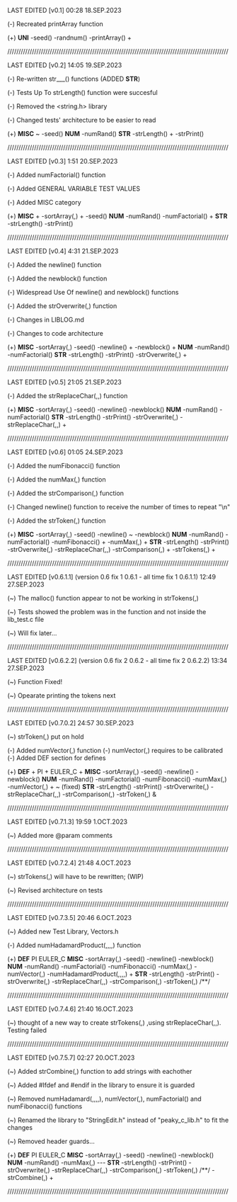 LAST EDITED [v0.1]
00:28 18.SEP.2023

(-) Recreated printArray function

(+)
    __UNI__
    -seed()
    -randnum()
    -printArray() +

///////////////////////////////////////////////////////////////////////////////////////////////////

LAST EDITED [v0.2]
14:05 19.SEP.2023

(-) Re-written str___() functions (ADDED __STR__)

(-) Tests Up To strLength() function were succesful

(-) Removed the <string.h> library

(-) Changed tests' architecture to be easier to read

(+)
    __MISC__ ~
    -seed()
    __NUM__
    -numRand()
    __STR__
    -strLength() +
    -strPrint()

///////////////////////////////////////////////////////////////////////////////////////////////////

LAST EDITED [v0.3]
1:51 20.SEP.2023

(-) Added numFactorial() function

(-) Added GENERAL VARIABLE TEST VALUES

(-) Added MISC category

(+)
    __MISC__ +
    -sortArray(,) +
    -seed() 
    __NUM__
    -numRand()
    -numFactorial() +
    __STR__
    -strLength()
    -strPrint()
    
///////////////////////////////////////////////////////////////////////////////////////////////////

LAST EDITED [v0.4]
4:31 21.SEP.2023

(-) Added the newline() function

(-) Added the newblock() function

(-) Widespread Use Of newline() and newblock() functions

(-) Added the strOverwrite(,) function

(-) Changes in LIBLOG.md

(-) Changes to code architecture

(+)
    __MISC__
    -sortArray(,)
    -seed()
    -newline() +
    -newblock() +
    __NUM__
    -numRand()
    -numFactorial()
    __STR__
    -strLength() 
    -strPrint()
    -strOverwrite(,) +

///////////////////////////////////////////////////////////////////////////////////////////////////

LAST EDITED [v0.5]
21:05 21.SEP.2023

(-) Added the strReplaceChar(,,) function

(+)
    __MISC__
    -sortArray(,)
    -seed()
    -newline() 
    -newblock() 
    __NUM__
    -numRand()
    -numFactorial()
    __STR__
    -strLength() 
    -strPrint()
    -strOverwrite(,) 
    -strReplaceChar(,,) +

///////////////////////////////////////////////////////////////////////////////////////////////////

LAST EDITED [v0.6]
01:05 24.SEP.2023

(-) Added the numFibonacci() function

(-) Added the numMax(,) function

(-) Added the strComparison(,) function

(-) Changed newline() function to receive the number of times to repeat "\n"

(-) Added the strToken(,) function

(+)
    __MISC__
    -sortArray(,)
    -seed()
    -newline() ~
    -newblock() 
    __NUM__
    -numRand()
    -numFactorial()
    -numFibonacci() +
    -numMax(,) +
    __STR__
    -strLength() 
    -strPrint()
    -strOverwrite(,) 
    -strReplaceChar(,,) 
    -strComparison(,) +
    -strTokens(,) +

///////////////////////////////////////////////////////////////////////////////////////////////////

LAST EDITED [v0.6.1.1] (version 0.6 fix 1  0.6.1 *-* all time fix 1 0.6.1.1)
12:49 27.SEP.2023

(~) The malloc() function appear to not be working in strTokens(,)

(~) Tests showed the problem was in the function and not inside the lib_test.c file

(~) Will fix later...

///////////////////////////////////////////////////////////////////////////////////////////////////

LAST EDITED [v0.6.2.2] (version 0.6 fix 2  0.6.2 *-* all time fix 2 0.6.2.2)
13:34 27.SEP.2023

(~) Function Fixed!

(~) Opearate printing the tokens next

///////////////////////////////////////////////////////////////////////////////////////////////////

LAST EDITED [v0.7.0.2]
24:57 30.SEP.2023

(~) strToken(,) put on hold

(-) Added numVector(,) function
(-) numVector(,) requires to be calibrated
(-) Added DEF section for defines

(+)
    __DEF__ +
    PI +
    EULER_C +
    __MISC__
    -sortArray(,)
    -seed()
    -newline() 
    -newblock() 
    __NUM__
    -numRand()
    -numFactorial()
    -numFibonacci() 
    -numMax(,) 
    -numVector(,) + ~ (fixed)
    __STR__
    -strLength() 
    -strPrint()
    -strOverwrite(,) 
    -strReplaceChar(,,) 
    -strComparison(,) 
    -strToken(,) &

///////////////////////////////////////////////////////////////////////////////////////////////////

LAST EDITED [v0.7.1.3]
19:59 1.OCT.2023

(~) Added more @param comments

///////////////////////////////////////////////////////////////////////////////////////////////////

LAST EDITED [v0.7.2.4]
21:48 4.OCT.2023

(~) strTokens(,) will have to be rewritten; (WIP)

(~) Revised architecture on tests 

///////////////////////////////////////////////////////////////////////////////////////////////////

LAST EDITED [v0.7.3.5]
20:46 6.OCT.2023

(~) Added new Test Library, Vectors.h

(-) Added numHadamardProduct(,,,,) function

(+)
    __DEF__ 
    PI 
    EULER_C 
    __MISC__
    -sortArray(,)
    -seed()
    -newline() 
    -newblock() 
    __NUM__
    -numRand()
    -numFactorial()
    -numFibonacci() 
    -numMax(,) 
    -numVector(,)
    -numHadamardProduct(,,,,) +
    __STR__
    -strLength() 
    -strPrint()
    -strOverwrite(,) 
    -strReplaceChar(,,) 
    -strComparison(,) 
    -strToken(,) /**/

///////////////////////////////////////////////////////////////////////////////////////////////////

LAST EDITED [v0.7.4.6]
21:40 16.OCT.2023

(~) thought of a new way to create strTokens(,) ,using strReplaceChar(,,). Testing failed

///////////////////////////////////////////////////////////////////////////////////////////////////

LAST EDITED [v0.7.5.7]
02:27 20.OCT.2023

(~) Added strCombine(,) function to add strings with eachother

(~) Added #Ifdef and #endif in the library to ensure it is guarded

(~) Removed numHadamard(,,,,), numVector(,), numFactorial() and numFibonacci() functions

(~) Renamed the library to "StringEdit.h" instead of "peaky_c_lib.h" to fit the changes

(~) Removed header guards...

(+)
    __DEF__ 
    PI 
    EULER_C 
    __MISC__
    -sortArray(,)
    -seed()
    -newline() 
    -newblock() 
    __NUM__
    -numRand()
    -numMax(,) 
       ---
    __STR__
    -strLength() 
    -strPrint()
    -strOverwrite(,) 
    -strReplaceChar(,,) 
    -strComparison(,) 
    -strToken(,) /**/
    -strCombine(,) +

///////////////////////////////////////////////////////////////////////////////////////////////////